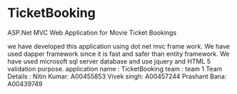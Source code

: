 # TicketBooking



ASP.Net MVC Web Application for Movie Ticket Bookings

we have developed this application using dot net mvc frame work. We have used dapper framework since it is fast and safer than entity framework.
We have used microsoft sql server database and use jquery and HTML 5 validation purpose.
application name  : TicketBooking
team : team 1
Team Details : 
Nitin Kumar:  A00455853
Vivek singh: A00457244
Prashant Bana: A00439749

